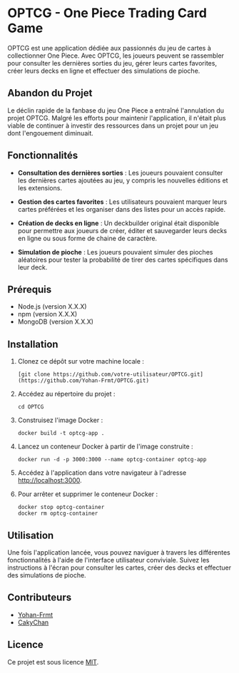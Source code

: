 # OPTCG - One Piece Trading Card Game

OPTCG est une application dédiée aux passionnés du jeu de cartes à collectionner One Piece. Avec OPTCG, les joueurs peuvent se rassembler pour consulter les dernières sorties du jeu, gérer leurs cartes favorites, créer leurs decks en ligne et effectuer des simulations de pioche.

## Abandon du Projet

Le déclin rapide de la fanbase du jeu One Piece a entraîné l'annulation du projet OPTCG. Malgré les efforts pour maintenir l'application, il n'était plus viable de continuer à investir des ressources dans un projet pour un jeu dont l'engouement diminuait.

## Fonctionnalités

- **Consultation des dernières sorties** : Les joueurs pouvaient consulter les dernières cartes ajoutées au jeu, y compris les nouvelles éditions et les extensions.
  
- **Gestion des cartes favorites** : Les utilisateurs pouvaient marquer leurs cartes préférées et les organiser dans des listes pour un accès rapide.
  
- **Création de decks en ligne** : Un deckbuilder original était disponible pour permettre aux joueurs de créer, éditer et sauvegarder leurs decks en ligne ou sous forme de chaine de caractère.

- **Simulation de pioche** : Les joueurs pouvaient simuler des pioches aléatoires pour tester la probabilité de tirer des cartes spécifiques dans leur deck.

## Prérequis

- Node.js (version X.X.X)
- npm (version X.X.X)
- MongoDB (version X.X.X)

## Installation

1. Clonez ce dépôt sur votre machine locale :

    ```
    [git clone https://github.com/votre-utilisateur/OPTCG.git](https://github.com/Yohan-Frmt/OPTCG.git)
    ```

2. Accédez au répertoire du projet :

    ```
    cd OPTCG
    ```

3. Construisez l'image Docker :

    ```
    docker build -t optcg-app .
    ```

4. Lancez un conteneur Docker à partir de l'image construite :

    ```
    docker run -d -p 3000:3000 --name optcg-container optcg-app
    ```

5. Accédez à l'application dans votre navigateur à l'adresse [http://localhost:3000](http://localhost:3000).

6. Pour arrêter et supprimer le conteneur Docker :
    ```
    docker stop optcg-container
    docker rm optcg-container
    ```
    
## Utilisation

Une fois l'application lancée, vous pouvez naviguer à travers les différentes fonctionnalités à l'aide de l'interface utilisateur conviviale. Suivez les instructions à l'écran pour consulter les cartes, créer des decks et effectuer des simulations de pioche.

## Contributeurs

- [Yohan-Frmt](https://github.com/Yohan-Frmt)
- [CakyChan](https://github.com/CakyChan)

## Licence

Ce projet est sous licence [MIT](LICENSE).
